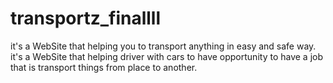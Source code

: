 # transportz_finallll
it's a WebSite that helping you to transport anything in easy and safe way.
it's a WebSite that helping driver with cars to have opportunity to have a job that is transport things from place to another.
